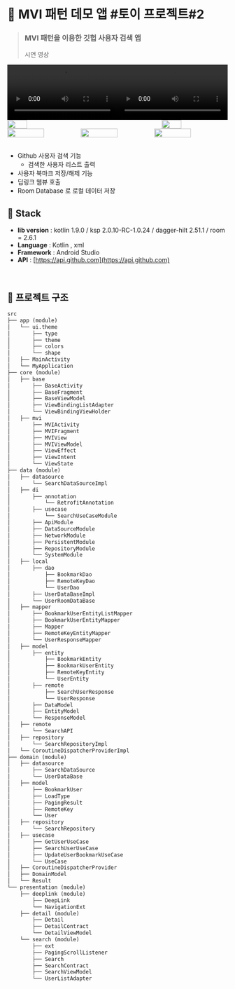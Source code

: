 # :wave: MVI 패턴 데모 앱 #토이 프로젝트#2

> ### MVI 패턴을 이용한 깃헙 사용자 검색 앱
  > 시연 영상
> 
<div style="display: flex; justify-content: space-between; width="100%;">
  <video src="https://github.com/user-attachments/assets/6d9da99b-86f5-4a2c-98ed-1cb7a975bdb2" style="width: 50%;"></video>
  <video src="https://github.com/user-attachments/assets/9179608e-0393-418a-b07a-fb83d5d955f3" style="width: 50%;"></video>
</div> 




<!-- 회원 조회 이미지 -->
<div style="display: flex; justify-content: space-between;">
    <img src="https://github.com/user-attachments/assets/264061ce-f3ed-414d-b106-c377f64a92ea" style="width: 30%; height: 30%;"/>
    <img src="https://github.com/user-attachments/assets/e3136bc5-0ce7-43d7-9038-ca7cdcaedaf7" style="width: 30%; height: 30%;"/>
</div>

<!-- 북마크 이미지 -->
<div style="display: flex; justify-content: space-between;">
    <img src="https://github.com/user-attachments/assets/ffdc3d54-33a0-4f79-ba1e-48c1ec1ee6ca" style="width: 50%; height: 100%;"/> <br>
    <img src="https://github.com/user-attachments/assets/a23c34d6-3f2e-4296-bac9-e02b36213bca" style="width: 50%; height: 100%;"/> <br>
    <img src="https://github.com/user-attachments/assets/08274702-c2a5-4476-9249-fd69e24d2f0f" style="width: 50%; height: 100%;"/> <br>
</div>

<br>


* Github 사용자 검색 기능
  * 검색한 사용자 리스트 출력
* 사용자 북마크 저장/해제 기능
* 딥링크 웹뷰 호출
* Room Database 로 로컬 데이터 저장

## 🔧 Stack
- **lib version** : kotlin 1.9.0 / ksp 2.0.10-RC-1.0.24 / dagger-hilt 2.51.1 / room = 2.6.1
- **Language** : Kotlin , xml
- **Framework** : Android Studio
- **API** : [https://api.github.com](https://api.github.com)

<br>

## :open_file_folder: 프로젝트 구조

```markdown
src
├── app (module)
│   └── ui.theme
│       ├── type
│       ├── theme
│       ├── colors
│       └── shape
│   ├── MainActivity
│   └── MyApplication
├── core (module)
│   ├── base
│       ├── BaseActivity
│       ├── BaseFragment
│       ├── BaseViewModel
│       ├── ViewBindingListAdapter
│       └── ViewBindingViewHolder
│   ├── mvi
│       ├── MVIActivity
│       ├── MVIFragment
│       ├── MVIView
│       ├── MVIViewModel
│       ├── ViewEffect
│       ├── ViewIntent
│       └── ViewState
├── data (module)
│   ├── datasource
│       └── SearchDataSourceImpl
│   ├── di
│       ├── annotation
│           └── RetrofitAnnotation
│       ├── usecase
│           └── SearchUseCaseModule
│       ├── ApiModule
│       ├── DataSourceModule
│       ├── NetworkModule
│       ├── PersistentModule
│       ├── RepositoryModule
│       └── SystemModule
│   ├── local
│       ├── dao
│           ├── BookmarkDao
│           ├── RemoteKeyDao
│           └── UserDao
│       ├── UserDataBaseImpl
│       └── UserRoomDataBase
│   ├── mapper
│       ├── BookmarkUserEntityListMapper
│       ├── BookmarkUserEntityMapper
│       ├── Mapper
│       ├── RemoteKeyEntityMapper
│       └── UserResponseMapper
│   ├── model
│       ├── entity
│           ├── BookmarkEntity
│           ├── BookmarkUserEntity
│           ├── RemoteKeyEntity
│           └── UserEntity
│       ├── remote
│           ├── SearchUserResponse
│           └── UserResponse
│       ├── DataModel
│       ├── EntityModel
│       └── ResponseModel
│   ├── remote
│       └── SearchAPI
│   ├── repository
│       └── SearchRepositoryImpl
│   └── CoroutineDispatcherProviderImpl
├── domain (module)
│   ├── datasource
│       ├── SearchDataSource
│       └── UserDataBase
│   ├── model
│       ├── BookmarkUser
│       ├── LoadType
│       ├── PagingResult
│       ├── RemoteKey
│       └── User
│   ├── repository
│       └── SearchRepository
│   ├── usecase
│       ├── GetUserUseCase
│       ├── SearchUserUseCase
│       ├── UpdateUserBookmarkUseCase
│       └── UseCase
│   ├── CoroutineDispatcherProvider
│   ├── DomainModel
│   └── Result
└── presentation (module)
    ├── deeplink (module)
        ├── DeepLink
        └── NavigationExt
    ├── detail (module)
        ├── Detail
        ├── DetailContract
        └── DetailViewModel
    └── search (module)
        ├── ext
        ├── PagingScrollListener
        ├── Search
        ├── SearchContract
        ├── SearchViewModel
        └── UserListAdapter



```
